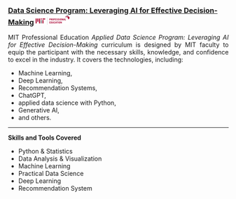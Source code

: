 ### [Data Science Program: Leveraging AI for Effective Decision-Making](https://www.mygreatlearning.com/mit-data-science-program?utm_source=eportfolio&gl_source=Linkedin&gl_campaign=Eportfolio)   ![MIT](https://github.com/Gr3Fin/portfolio/blob/main/assets/images/mit-professional-education_s.png)

<p align='justify'>
MIT Professional Education <i>Applied Data Science Program: Leveraging AI for Effective Decision-Making</i> curriculum is designed by MIT faculty to equip the participant with the necessary skills, 
knowledge, and confidence to excel in the industry. It covers the technologies, including:
</p>

- Machine Learning, 
- Deep Learning, 
- Recommendation Systems, 
- ChatGPT, 
- applied data science with Python, 
- Generative AI, 
- and others.

---

**Skills and Tools Covered**
-  Python & Statistics
-  Data Analysis & Visualization
-  Machine Learning
-  Practical Data Science
-  Deep Learning
-  Recommendation System 
